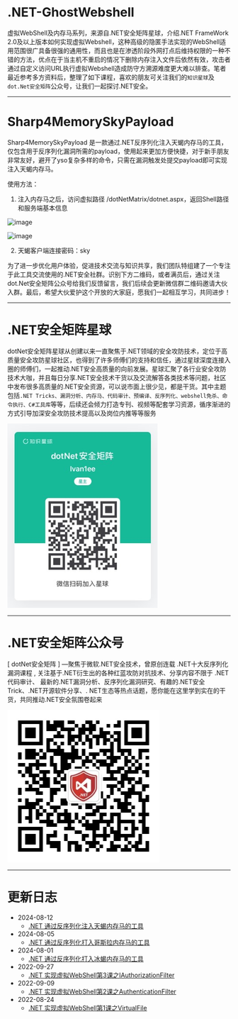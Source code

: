 # .NET-GhostWebshell

虚拟WebShell及内存马系列，来源自.NET安全矩阵星球，介绍.NET FrameWork 2.0及以上版本如何实现虚拟Webshell，这种高级的隐匿手法实现的WebShell适用范围很广具备很强的通用性，而且也是在渗透阶段外网打点后维持权限的一种不错的方法，优点在于当主机不重启的情况下删除内存注入文件后依然有效，攻击者通过自定义访问URL执行虚拟Webshell造成防守方溯源难度更大难以排查。笔者最近参考多方资料后，整理了如下课程，喜欢的朋友可关注我们的```知识星球```及```dot.Net安全矩阵```公众号，让我们一起探讨.NET安全。

---

# Sharp4MemorySkyPayload 

Sharp4MemorySkyPayload 是一款通过.NET反序列化注入天蝎内存马的工具，仅包含用于反序列化漏洞所需的payload，使用起来更加方便快捷，对于新手朋友非常友好，避开了yso复杂多样的命令，只需在漏洞触发处提交payload即可实现注入天蝎内存马。

使用方法：
1. 注入内存马之后，访问虚拟路径 /dotNetMatrix/dotnet.aspx，返回Shell路径和服务端基本信息

![image](https://github.com/user-attachments/assets/0bc83d85-eb2f-43fd-9697-32e8c73e8076)

![image](https://github.com/user-attachments/assets/c5325f06-4b6f-44c3-86b0-290237e85256)

2. 天蝎客户端连接密码：sky


为了进一步优化用户体验，促进技术交流与知识共享，我们团队特组建了一个专注于此工具交流使用的.NET安全社群。识别下方二维码，或者满员后，通过关注dot.Net安全矩阵公众号给我们反馈留言，我们后续会更新微信群二维码邀请大伙入群。最后，希望大伙爱护这个开放的大家庭，愿我们一起相互学习，共同进步！



---



# .NET安全矩阵星球

dotNet安全矩阵星球从创建以来一直聚焦于.NET领域的安全攻防技术，定位于高质量安全攻防星球社区，也得到了许多师傅们的支持和信任，通过星球深度连接入圈的师傅们，一起推动.NET安全高质量的向前发展。星球汇聚了各行业安全攻防技术大咖，并且每日分享.NET安全技术干货以及交流解答各类技术等问题，社区中发布很多高质量的.NET安全资源，可以说市面上很少见，都是干货。其中主题包括```.NET Tricks、漏洞分析、内存马、代码审计、预编译、反序列化、webshell免杀、命令执行、C#工具库```等等，后续还会倾力打造专刊、视频等配套学习资源，循序渐进的方式引导加深安全攻防技术提高以及岗位内推等等服务

![](zsxq2.jpg)

---
# .NET安全矩阵公众号

[ dotNet安全矩阵 ] —聚焦于微软.NET安全技术，曾原创连载 .NET十大反序列化漏洞课程 , 关注基于.NET衍生出的各种红蓝攻防对抗技术、分享内容不限于 .NET代码审计、 最新的.NET漏洞分析、反序列化漏洞研究、有趣的.NET安全Trick、.NET开源软件分享、. NET生态等热点话题，愿你能在这里学到实在的干货，共同推动.NET安全氛围卷起来

![](gzh.jpg)

---
# 更新日志

- 2024-08-12
  - [.NET 通过反序列化注入天蝎内存马的工具](https://mp.weixin.qq.com/s/37GYzyxswEx5h7G1OUwGyQ)
- 2024-08-05
  - [.NET 通过反序列化打入哥斯拉内存马的工具](https://mp.weixin.qq.com/s/RDV0BMmDbjElx7QriMZ74g)
- 2024-08-01 
  - [.NET 通过反序列化打入冰蝎内存马的工具](https://mp.weixin.qq.com/s/45OqVlXpivrMo1Kc0StFOw)
- 2022-09-27 
  - [.NET 实现虚拟WebShell第3课之IAuthorizationFilter](https://mp.weixin.qq.com/s?__biz=MzUyOTc3NTQ5MA==&mid=2247486460&idx=1&sn=b20b3bdfd4ba34c5ad554b548494b66d&chksm=fa5aa511cd2d2c076da72fecf29fb4ee3df64e5d851eba69b25c0d5f4a906387a8600aa7309c&token=135931015&lang=zh_CN#rd)
- 2022-09-09 
  - [.NET 实现虚拟WebShell第2课之AuthenticationFilter](https://mp.weixin.qq.com/s?__biz=MzUyOTc3NTQ5MA==&mid=2247486267&idx=1&sn=5a61d57a877f84bc3edc26c74803252a&chksm=fa5aa5d6cd2d2cc04e6c00e0ff1cfd02e6277381f2060a8572a9aaa61ef46b3bff37f174b677&token=263427717&lang=zh_CN#rd)
- 2022-08-24
  - [.NET 实现虚拟WebShell第1课之VirtualFile](https://mp.weixin.qq.com/s?__biz=MzUyOTc3NTQ5MA==&mid=2247486075&idx=1&sn=b7ee2d8f83784a41aaa5c33aaca30752&chksm=fa5aa496cd2d2d809e99ef12185356ecdd02a590458a0d146b5019123274f9688d606bc3510d&token=263427717&lang=zh_CN#rd)

